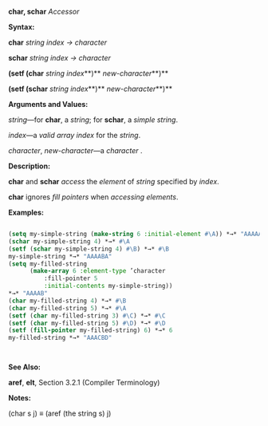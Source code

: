 **char, schar** *Accessor* 



**Syntax:** 



**char** *string index → character* 



**schar** *string index → character* 



**(setf (char** *string index***)** *new-character***)** 



**(setf (schar** *string index***)** *new-character***)** 



**Arguments and Values:** 



*string*—for **char**, a *string*; for **schar**, a *simple string*. 



*index*—a *valid array index* for the *string*. 



*character*, *new-character*—a *character* . 



**Description:** 



**char** and **schar** *access* the *element* of *string* specified by *index*. 



**char** ignores *fill pointers* when *accessing elements*. 



**Examples:**
```lisp

(setq my-simple-string (make-string 6 :initial-element #\A)) *→* "AAAAAA" 
(schar my-simple-string 4) *→* #\A 
(setf (schar my-simple-string 4) #\B) *→* #\B 
my-simple-string *→* "AAAABA" 
(setq my-filled-string 
      (make-array 6 :element-type ’character 
		  :fill-pointer 5 
		  :initial-contents my-simple-string)) 
*→* "AAAAB" 
(char my-filled-string 4) *→* #\B 
(char my-filled-string 5) *→* #\A 
(setf (char my-filled-string 3) #\C) *→* #\C 
(setf (char my-filled-string 5) #\D) *→* #\D 
(setf (fill-pointer my-filled-string) 6) *→* 6 
my-filled-string *→* "AAACBD" 




```
**See Also:** 



**aref**, **elt**, Section 3.2.1 (Compiler Terminology) 



**Notes:** 



(char s j) *≡* (aref (the string s) j) 



